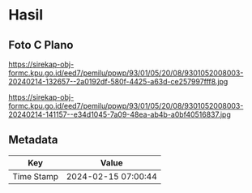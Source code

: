 # Hasil

## Foto C Plano

https://sirekap-obj-formc.kpu.go.id/eed7/pemilu/ppwp/93/01/05/20/08/9301052008003-20240214-132657--2a0192df-580f-4425-a63d-ce257997fff8.jpg

https://sirekap-obj-formc.kpu.go.id/eed7/pemilu/ppwp/93/01/05/20/08/9301052008003-20240214-141157--e34d1045-7a09-48ea-ab4b-a0bf40516837.jpg


## Metadata

| Key        | Value               |
| ---------- | ------------------- |
| Time Stamp | 2024-02-15 07:00:44 |



